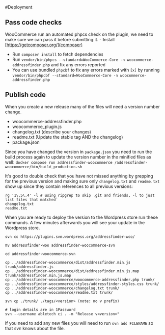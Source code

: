 #Deployment

## Pass code checks
WooCommerce run an automated phpcs check on the plugin, we need to make sure we can pass it before submitting it. - Install [https://getcomposer.org/](composer)
- Run `composer install` to fetch dependencies
- Run `vendor/bin/phpcs --standard=WooCommerce-Core -n woocommerce-addressfinder.php` and fix any errors reported
- You can use bundled `phpcbf` to fix any errors marked with `[x]` by running `vendor/bin/phpcbf --standard=WooCommerce-Core -n woocommerce-addressfinder.php`

## Publish code
When you create a new release many of the files will need a version number change.
- woocommerce-addressfinder.php
- woocommerce_plugin.js
- changelog.txt (describe your changes)
- readme.txt (Update the stable tag AND the changelog)
- package.json

Since you have changed the version in `package.json` you need to run the build
process again to update the version number in the minified files as well:
`docker compose run addressfinder-woocommerce /addressfinder-woocommerce/bin/build_production.sh`

It's good to double check that you have not missed anything by grepping for the previous version
and making sure only `changelog.txt` and `readme.txt` show up since they contain references to
all previous versions:
```
rg '1\.5\.4' -l # using ripgrep to skip .git and friends, -l to just list files that matched`
changelog.txt
readme.txt
```

When you are ready to deploy the version to the Wordpress store run these commands.
A few minutes afterwards you will see your update in the Wordpress store.

```
svn co https://plugins.svn.wordpress.org/addressfinder-woo/

mv addressfinder-woo addressfinder-woocommerce-svn

cd addressfinder-woocommerce-svn

cp ../addressfinder-woocommerce/dist/addressfinder.min.js trunk/addressfinder.js
cp ../addressfinder-woocommerce/dist/addressfinder.min.js.map trunk/addressfinder.min.js.map
cp ../addressfinder-woocommerce/woocommerce-addressfinder.php trunk/
cp ../addressfinder-woocommerce/styles/addressfinder-styles.css trunk/
cp ../addressfinder-woocommerce/changelog.txt trunk/
cp ../addressfinder-woocommerce/readme.txt trunk/

svn cp ./trunk/ ./tags/<version> (note: no v prefix)

# login details are in 1Password
svn --username abletech ci . -m "Release v<version>"
```

If you need to add any new files you will need to run `svn add FILENAME` so that svn knows about the file.
